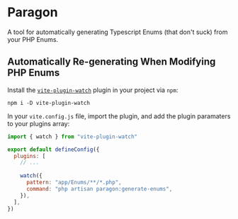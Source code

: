 # Paragon

A tool for automatically generating Typescript Enums (that don't suck) from your PHP Enums.

## Automatically Re-generating When Modifying PHP Enums

Install the [`vite-plugin-watch`](https://www.npmjs.com/package/vite-plugin-watch) plugin in your project via `npm`:

```shell
npm i -D vite-plugin-watch
```

In your `vite.config.js` file, import the plugin, and add the plugin paramaters to your plugins array:

```js
import { watch } from "vite-plugin-watch"

export default defineConfig({
  plugins: [
    // ...
 
    watch({
      pattern: "app/Enums/**/*.php",
      command: "php artisan paragon:generate-enums",
    }),
  ],
})
```
